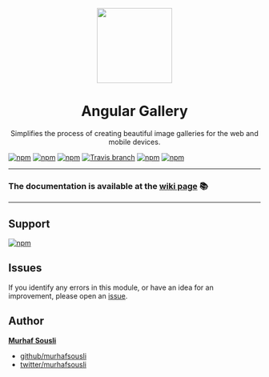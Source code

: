 <p align="center">
  <img width="150px" src="https://user-images.githubusercontent.com/8130692/36171173-ad0da54c-1112-11e8-85bf-843c5f70efdc.png" style="max-width:100%;">
</p>
<h1 align="center">Angular Gallery</h1>

<p align="center">Simplifies the process of creating beautiful image galleries for the web and mobile devices.</p>


[![npm](https://img.shields.io/badge/demo-online-ed1c46.svg)](https://murhafsousli.github.io/ngx-gallery/)
[![npm](https://img.shields.io/badge/stackblitz-online-orange.svg)](https://stackblitz.com/edit/ngx-gallery)
[![npm](https://img.shields.io/npm/v/@ngx-gallery/core.svg?maxAge=2592000?style=plastic)](https://www.npmjs.com/package/@ngx-gallery/core)
[![Travis branch](https://travis-ci.org/MurhafSousli/ngx-gallery.svg?branch=master)](https://travis-ci.org/MurhafSousli/ngx-gallery)
[![npm](https://img.shields.io/npm/dt/@ngx-gallery/core.svg?maxAge=2592000?style=plastic)](https://www.npmjs.com/package/@ngx-gallery/core)
[![npm](https://img.shields.io/npm/l/express.svg?maxAge=2592000)](/LICENSE)


___

### The documentation is available at the [wiki page](https://github.com/MurhafSousli/ngx-scrollbar/wiki) 📚

___


## Support

[![npm](https://c5.patreon.com/external/logo/become_a_patron_button.png)](https://www.patreon.com/bePatron?u=5594898)

## Issues

If you identify any errors in this module, or have an idea for an improvement, please open an [issue](https://github.com/MurhafSousli/@ngx-gallery/core/issues).

## Author

 **[Murhaf Sousli](http://murhafsousli.com)**

- [github/murhafsousli](https://github.com/MurhafSousli)
- [twitter/murhafsousli](https://twitter.com/MurhafSousli)
